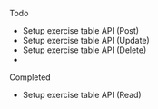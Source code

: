 
Todo
- Setup exercise table API (Post)
- Setup exercise table API (Update)
- Setup exercise table API (Delete)
- 

Completed
- Setup exercise table API (Read)
